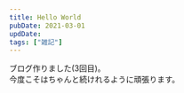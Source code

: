 ```yaml
---
title: Hello World
pubDate: 2021-03-01
updDate: 
tags: ["雑記"]
---
```


ブログ作りました(3回目)。  
今度こそはちゃんと続けれるように頑張ります。
